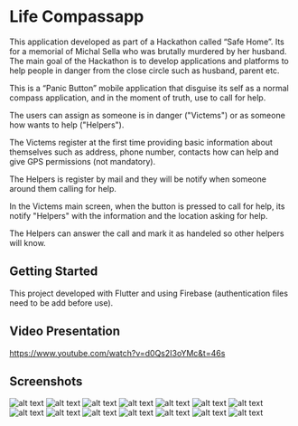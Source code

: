 # Life Compassapp
This application developed as part of a Hackathon called “Safe Home”. Its for a memorial of Michal Sella who was brutally murdered by her husband. The main goal of the Hackathon is to develop applications and platforms to help people in danger from the close circle such as husband, parent etc.

This is a “Panic Button” mobile application that disguise its self as a normal compass application, and in the moment of truth, use to call for help.

The users can assign as someone is in danger ("Victems") or as someone how wants to help ("Helpers").

The Victems register at the first time providing basic information about themselves such as address, phone number, contacts how can help and give GPS permissions (not mandatory).

The Helpers is register by mail and they will be notify when someone around them calling for help.

In the Victems main screen, when the button is pressed to call for help, its notify "Helpers" with the information and the location asking for help.

The Helpers can answer the call and mark it as handeled so other helpers will know.


## Getting Started

This project developed with Flutter and using Firebase (authentication files need to be add before use).

## Video Presentation
https://www.youtube.com/watch?v=d0Qs2I3oYMc&t=46s

## Screenshots
![alt text](https://github.com/EliranAm/life_compass_app/blob/master/screenshots/Capture1.PNG?raw=true)
![alt text](https://github.com/EliranAm/life_compass_app/blob/master/screenshots/Capture2.PNG?raw=true)
![alt text](https://github.com/EliranAm/life_compass_app/blob/master/screenshots/Capture3.PNG?raw=true)
![alt text](https://github.com/EliranAm/life_compass_app/blob/master/screenshots/Capture4.PNG?raw=true)
![alt text](https://github.com/EliranAm/life_compass_app/blob/master/screenshots/Capture5.PNG?raw=true)
![alt text](https://github.com/EliranAm/life_compass_app/blob/master/screenshots/Capture6.PNG?raw=true)
![alt text](https://github.com/EliranAm/life_compass_app/blob/master/screenshots/Capture7.PNG?raw=true)
![alt text](https://github.com/EliranAm/life_compass_app/blob/master/screenshots/Capture8.PNG?raw=true)
![alt text](https://github.com/EliranAm/life_compass_app/blob/master/screenshots/Capture9.PNG?raw=true)
![alt text](https://github.com/EliranAm/life_compass_app/blob/master/screenshots/Capture10.PNG?raw=true)
![alt text](https://github.com/EliranAm/life_compass_app/blob/master/screenshots/Capture11.PNG?raw=true)
![alt text](https://github.com/EliranAm/life_compass_app/blob/master/screenshots/Capture12.PNG?raw=true)
![alt text](https://github.com/EliranAm/life_compass_app/blob/master/screenshots/Capture13.PNG?raw=true)
![alt text](https://github.com/EliranAm/life_compass_app/blob/master/screenshots/Capture14.PNG?raw=true)
